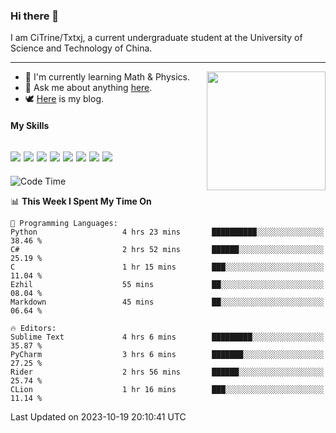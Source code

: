 ### Hi there 👋

I am CiTrine/Txtxj, a current undergraduate student at the University of Science and Technology of China.

---

<img align="right" height="190" src="http://github-profile-summary-cards.vercel.app/api/cards/stats?username=txtxj&theme=vue">

- 🌱 I'm currently learning Math & Physics.
- 💬 Ask me about anything [here](https://github.com/txtxj/txtxj/issues).
- 🕊️ [Here](https://txtxj.top) is my blog.

#### My Skills

![](https://img.shields.io/badge/C%23-239120?logo=csharp&logoColor=fff)
![](https://img.shields.io/badge/Unity-000000?logo=unity&logoColor=fff)
![](https://img.shields.io/badge/Python-3e74a2?logo=python&logoColor=fff)
![](https://img.shields.io/badge/C++-65318e?logo=cplusplus&logoColor=fff)
![](https://img.shields.io/badge/C-5654a2?logo=c&logoColor=fff)
![](https://img.shields.io/badge/Blender-f5792a?logo=blender&logoColor=fff)
![](https://img.shields.io/badge/MS%20SQL-cc2927?logo=microsoftsqlserver&logoColor=fff)
![](https://img.shields.io/badge/My%20SQL-4479a1?logo=mysql&logoColor=fff)
---

<!--START_SECTION:waka-->
![Code Time](http://img.shields.io/badge/Code%20Time-1%2C356%20hrs%2035%20mins-blue)

📊 **This Week I Spent My Time On** 

```text
💬 Programming Languages: 
Python                   4 hrs 23 mins       ██████████░░░░░░░░░░░░░░░   38.46 % 
C#                       2 hrs 52 mins       ██████░░░░░░░░░░░░░░░░░░░   25.19 % 
C                        1 hr 15 mins        ███░░░░░░░░░░░░░░░░░░░░░░   11.04 % 
Ezhil                    55 mins             ██░░░░░░░░░░░░░░░░░░░░░░░   08.04 % 
Markdown                 45 mins             ██░░░░░░░░░░░░░░░░░░░░░░░   06.64 % 

🔥 Editors: 
Sublime Text             4 hrs 6 mins        █████████░░░░░░░░░░░░░░░░   35.87 % 
PyCharm                  3 hrs 6 mins        ███████░░░░░░░░░░░░░░░░░░   27.25 % 
Rider                    2 hrs 56 mins       ██████░░░░░░░░░░░░░░░░░░░   25.74 % 
CLion                    1 hr 16 mins        ███░░░░░░░░░░░░░░░░░░░░░░   11.14 % 
```


 Last Updated on 2023-10-19 20:10:41 UTC
<!--END_SECTION:waka-->

